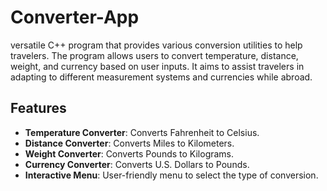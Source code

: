 # Converter-App
versatile C++ program that provides various conversion utilities to help travelers. The program allows users to convert temperature, distance, weight, and currency based on user inputs. It aims to assist travelers in adapting to different measurement systems and currencies while abroad.

## Features
- **Temperature Converter**: Converts Fahrenheit to Celsius.
- **Distance Converter**: Converts Miles to Kilometers.
- **Weight Converter**: Converts Pounds to Kilograms.
- **Currency Converter**: Converts U.S. Dollars to Pounds.
- **Interactive Menu**: User-friendly menu to select the type of conversion.

